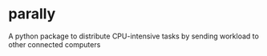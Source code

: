 # parally
A python package to distribute CPU-intensive tasks by sending workload to other connected computers
